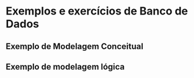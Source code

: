# Exemplos e exercícios de Banco de Dados

## Exemplo de Modelagem Conceitual



## Exemplo de modelagem lógica
